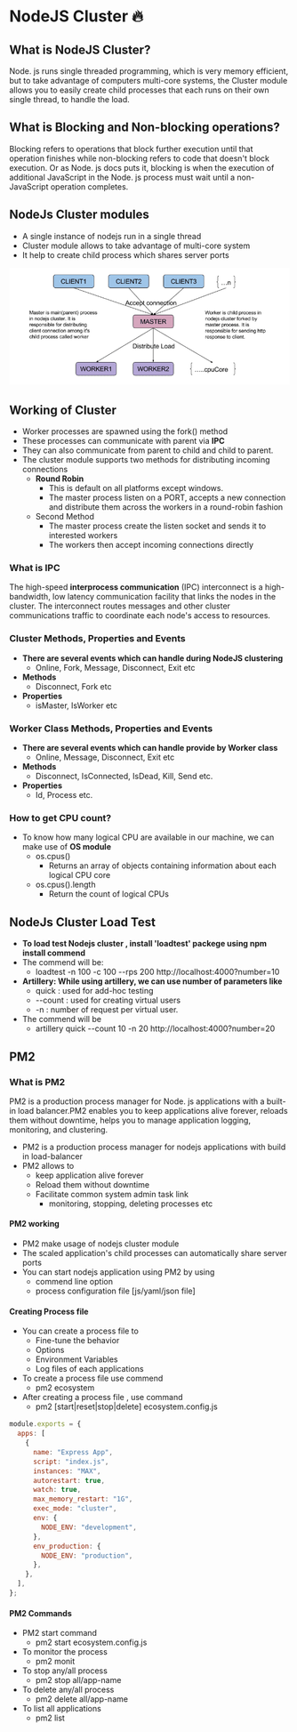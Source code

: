 # NodeJS Cluster 🔥

## What is NodeJS Cluster?

Node. js runs single threaded programming, which is very memory efficient, but to take advantage of computers multi-core systems, the Cluster module allows you to easily create child processes that each runs on their own single thread, to handle the load.

## What is Blocking and Non-blocking operations?

Blocking refers to operations that block further execution until that operation finishes while non-blocking refers to code that doesn't block execution. Or as Node. js docs puts it, blocking is when the execution of additional JavaScript in the Node. js process must wait until a non-JavaScript operation completes.

## NodeJs Cluster modules

- A single instance of nodejs run in a single thread
- Cluster module allows to take advantage of multi-core system
- It help to create child process which shares server ports

<img src="./images/Screenshot_1.png">

## Working of Cluster

- Worker processes are spawned using the fork() method
- These processes can communicate with parent via **IPC**
- They can also communicate from parent to child and child to parent.
- The cluster module supports two methods for distributing incoming connections
  - **Round Robin**
    - This is default on all platforms except windows.
    - The master process listen on a PORT, accepts a new connection and distribute them across the workers in a round-robin fashion
  - Second Method
    - The master process create the listen socket and sends it to interested workers
    - The workers then accept incoming connections directly

### What is IPC

The high-speed **interprocess communication** (IPC) interconnect is a high-bandwidth, low latency communication facility that links the nodes in the cluster. The interconnect routes messages and other cluster communications traffic to coordinate each node's access to resources.

### Cluster Methods, Properties and Events

- **There are several events which can handle during NodeJS clustering**
  - Online, Fork, Message, Disconnect, Exit etc
- **Methods**
  - Disconnect, Fork etc
- **Properties**
  - isMaster, IsWorker etc

### Worker Class Methods, Properties and Events

- **There are several events which can handle provide by Worker class**
  - Online, Message, Disconnect, Exit etc
- **Methods**
  - Disconnect, IsConnected, IsDead, Kill, Send etc.
- **Properties**
  - Id, Process etc.

### How to get CPU count?

- To know how many logical CPU are available in our machine, we can make use of **OS module**
  - os.cpus()
    - Returns an array of objects containing information about each logical CPU core
  - os.cpus().length
    - Return the count of logical CPUs

## NodeJs Cluster Load Test

- **To load test Nodejs cluster , install 'loadtest' packege using npm install commend**
- The commend will be:
  - loadtest -n 100 -c 100 --rps 200 http://localhost:4000?number=10
- **Artillery: While using artillery, we can use number of parameters like**
  - quick : used for add-hoc testing
  - --count : used for creating virtual users
  - -n : number of request per virtual user.
- The commend will be
  - artillery quick --count 10 -n 20 http://localhost:4000?number=20

## PM2

### What is PM2

PM2 is a production process manager for Node. js applications with a built-in load balancer.PM2 enables you to keep applications alive forever, reloads them without downtime, helps you to manage application logging, monitoring, and clustering.

- PM2 is a production process manager for nodejs applications with build in load-balancer
- PM2 allows to
  - keep application alive forever
  - Reload them without downtime
  - Facilitate common system admin task link
    - monitoring, stopping, deleting processes etc

#### PM2 working

- PM2 make usage of nodejs cluster module
- The scaled application's child processes can automatically share server ports
- You can start nodejs application using PM2 by using
  - commend line option
  - process configuration file [js/yaml/json file]

#### Creating Process file

- You can create a process file to
  - Fine-tune the behavior
  - Options
  - Environment Variables
  - Log files of each applications
- To create a process file use commend
  - pm2 ecosystem
- After creating a process file , use command
  - pm2 [start|reset|stop|delete] ecosystem.config.js

```js
module.exports = {
  apps: [
    {
      name: "Express App",
      script: "index.js",
      instances: "MAX",
      autorestart: true,
      watch: true,
      max_memory_restart: "1G",
      exec_mode: "cluster",
      env: {
        NODE_ENV: "development",
      },
      env_production: {
        NODE_ENV: "production",
      },
    },
  ],
};
```

#### PM2 Commands

- PM2 start command
  - pm2 start ecosystem.config.js
- To monitor the process
  - pm2 monit
- To stop any/all process
  - pm2 stop all/app-name
- To delete any/all process
  - pm2 delete all/app-name
- To list all applications
  - pm2 list
